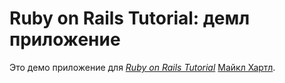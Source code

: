 # Ruby on Rails Tutorial: демл приложение

Это демо приложение для
[*Ruby on Rails Tutorial*](http://railstutorial.org/)
 [Майкл Хартл](http://michaelhartl.com/).
